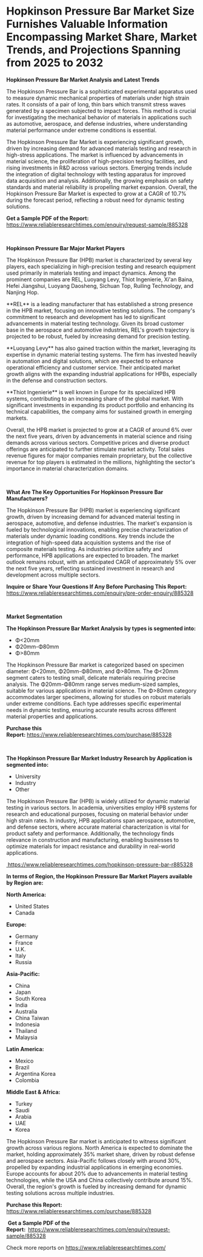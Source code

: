 <p><h1>Hopkinson Pressure Bar Market Size Furnishes Valuable Information Encompassing Market Share, Market Trends, and Projections Spanning from 2025 to 2032</h1></p><p><strong>Hopkinson Pressure Bar Market Analysis and Latest Trends</strong></p>
<p><p>The Hopkinson Pressure Bar is a sophisticated experimental apparatus used to measure dynamic mechanical properties of materials under high strain rates. It consists of a pair of long, thin bars which transmit stress waves generated by a specimen subjected to impact forces. This method is crucial for investigating the mechanical behavior of materials in applications such as automotive, aerospace, and defense industries, where understanding material performance under extreme conditions is essential.</p><p>The Hopkinson Pressure Bar Market is experiencing significant growth, driven by increasing demand for advanced materials testing and research in high-stress applications. The market is influenced by advancements in material science, the proliferation of high-precision testing facilities, and rising investments in R&D across various sectors. Emerging trends include the integration of digital technology with testing apparatus for improved data acquisition and analysis. Additionally, the growing emphasis on safety standards and material reliability is propelling market expansion. Overall, the Hopkinson Pressure Bar Market is expected to grow at a CAGR of 10.7% during the forecast period, reflecting a robust need for dynamic testing solutions.</p></p>
<p><strong>Get a Sample PDF of the Report:&nbsp;</strong> <a href="https://www.reliableresearchtimes.com/enquiry/request-sample/885328?utm_campaign=2774&utm_medium=2&utm_source=Github&utm_content=ia&utm_term=10042025&utm_id=hopkinson-pressure-bar">https://www.reliableresearchtimes.com/enquiry/request-sample/885328</a></p>
<p>&nbsp;</p>
<p><strong>Hopkinson Pressure Bar Major Market Players</strong></p>
<p><p>The Hopkinson Pressure Bar (HPB) market is characterized by several key players, each specializing in high-precision testing and research equipment used primarily in materials testing and impact dynamics. Among the prominent companies are REL, Luoyang Levy, Thiot Ingenierie, Xi'an Baina, Hefei Jiangshui, Luoyang Daosheng, Sichuan Top, Ruiling Technology, and Nanjing Hop.</p><p>**REL** is a leading manufacturer that has established a strong presence in the HPB market, focusing on innovative testing solutions. The company's commitment to research and development has led to significant advancements in material testing technology. Given its broad customer base in the aerospace and automotive industries, REL's growth trajectory is projected to be robust, fueled by increasing demand for precision testing.</p><p>**Luoyang Levy** has also gained traction within the market, leveraging its expertise in dynamic material testing systems. The firm has invested heavily in automation and digital solutions, which are expected to enhance operational efficiency and customer service. Their anticipated market growth aligns with the expanding industrial applications for HPBs, especially in the defense and construction sectors.</p><p>**Thiot Ingenierie** is well known in Europe for its specialized HPB systems, contributing to an increasing share of the global market. With significant investments in expanding its product portfolio and enhancing its technical capabilities, the company aims for sustained growth in emerging markets.</p><p>Overall, the HPB market is projected to grow at a CAGR of around 6% over the next five years, driven by advancements in material science and rising demands across various sectors. Competitive prices and diverse product offerings are anticipated to further stimulate market activity. Total sales revenue figures for major companies remain proprietary, but the collective revenue for top players is estimated in the millions, highlighting the sector's importance in material characterization domains.</p></p>
<p>&nbsp;</p>
<p><strong>What Are The Key Opportunities For Hopkinson Pressure Bar Manufacturers?</strong></p>
<p><p>The Hopkinson Pressure Bar (HPB) market is experiencing significant growth, driven by increasing demand for advanced material testing in aerospace, automotive, and defense industries. The market's expansion is fueled by technological innovations, enabling precise characterization of materials under dynamic loading conditions. Key trends include the integration of high-speed data acquisition systems and the rise of composite materials testing. As industries prioritize safety and performance, HPB applications are expected to broaden. The market outlook remains robust, with an anticipated CAGR of approximately 5% over the next five years, reflecting sustained investment in research and development across multiple sectors.</p></p>
<p><strong>Inquire or Share Your Questions If Any Before Purchasing This Report:</strong> <a href="https://www.reliableresearchtimes.com/enquiry/pre-order-enquiry/885328?utm_campaign=2774&utm_medium=2&utm_source=Github&utm_content=ia&utm_term=10042025&utm_id=hopkinson-pressure-bar">https://www.reliableresearchtimes.com/enquiry/pre-order-enquiry/885328</a></p>
<p>&nbsp;</p>
<p><strong>Market Segmentation</strong></p>
<p><strong>The Hopkinson Pressure Bar Market Analysis by types is segmented into:</strong></p>
<p><ul><li>Φ<20mm</li><li>Φ20mm-Φ80mm</li><li>Φ>80mm</li></ul></p>
<p><p>The Hopkinson Pressure Bar market is categorized based on specimen diameter: Φ<20mm, Φ20mm-Φ80mm, and Φ>80mm. The Φ<20mm segment caters to testing small, delicate materials requiring precise analysis. The Φ20mm-Φ80mm range serves medium-sized samples, suitable for various applications in material science. The Φ>80mm category accommodates larger specimens, allowing for studies on robust materials under extreme conditions. Each type addresses specific experimental needs in dynamic testing, ensuring accurate results across different material properties and applications.</p></p>
<p><strong>Purchase this Report:&nbsp;</strong><a href="https://www.reliableresearchtimes.com/purchase/885328?utm_campaign=2774&utm_medium=2&utm_source=Github&utm_content=ia&utm_term=10042025&utm_id=hopkinson-pressure-bar">https://www.reliableresearchtimes.com/purchase/885328</a></p>
<p>&nbsp;</p>
<p><strong>The Hopkinson Pressure Bar Market Industry Research by Application is segmented into:</strong></p>
<p><ul><li>University</li><li>Industry</li><li>Other</li></ul></p>
<p><p>The Hopkinson Pressure Bar (HPB) is widely utilized for dynamic material testing in various sectors. In academia, universities employ HPB systems for research and educational purposes, focusing on material behavior under high strain rates. In industry, HPB applications span aerospace, automotive, and defense sectors, where accurate material characterization is vital for product safety and performance. Additionally, the technology finds relevance in construction and manufacturing, enabling businesses to optimize materials for impact resistance and durability in real-world applications.</p></p>
<p><a href="https://www.reliableresearchtimes.com/hopkinson-pressure-bar-r885328?utm_campaign=2774&utm_medium=2&utm_source=Github&utm_content=ia&utm_term=10042025&utm_id=hopkinson-pressure-bar">&nbsp;https://www.reliableresearchtimes.com/hopkinson-pressure-bar-r885328</a></p>
<p><strong>In terms of Region, the Hopkinson Pressure Bar Market Players available by Region are:</strong></p>
<p>
    <p> <strong> North America: </strong>
        <ul>
            <li>United States</li>
            <li>Canada</li>
        </ul>
        </p> 
    <p> <strong> Europe: </strong>
        <ul>
            <li>Germany</li>
            <li>France</li>
            <li>U.K.</li>
            <li>Italy</li>
            <li>Russia</li>
        </ul>
        </p> 
    <p> <strong> Asia-Pacific: </strong>
        <ul>
            <li>China</li>
            <li>Japan</li>
            <li>South Korea</li>
            <li>India</li>
            <li>Australia</li>
            <li>China Taiwan</li>
            <li>Indonesia</li>
            <li>Thailand</li>
            <li>Malaysia</li>
        </ul>
        </p> 
    <p> <strong> Latin America: </strong>
        <ul>
            <li>Mexico</li>
            <li>Brazil</li>
            <li>Argentina Korea</li>
            <li>Colombia</li>
        </ul>
        </p> 
    <p> <strong> Middle East & Africa: </strong>
        <ul>
            <li>Turkey</li>
            <li>Saudi</li>
            <li>Arabia</li>
            <li>UAE</li>
            <li>Korea</li>
        </ul>
    </p>
    </p>
<p><p>The Hopkinson Pressure Bar market is anticipated to witness significant growth across various regions. North America is expected to dominate the market, holding approximately 35% market share, driven by robust defense and aerospace sectors. Asia-Pacific follows closely with around 30%, propelled by expanding industrial applications in emerging economies. Europe accounts for about 20% due to advancements in material testing technologies, while the USA and China collectively contribute around 15%. Overall, the region's growth is fueled by increasing demand for dynamic testing solutions across multiple industries.</p></p>
<p><strong>Purchase this Report: </strong><a href="https://www.reliableresearchtimes.com/purchase/885328?utm_campaign=2774&utm_medium=2&utm_source=Github&utm_content=ia&utm_term=10042025&utm_id=hopkinson-pressure-bar">https://www.reliableresearchtimes.com/purchase/885328</a></p>
<p>&nbsp;<strong>Get a Sample PDF of the Report:&nbsp;&nbsp;</strong><a href="https://www.reliableresearchtimes.com/enquiry/request-sample/885328?utm_campaign=2774&utm_medium=2&utm_source=Github&utm_content=ia&utm_term=10042025&utm_id=hopkinson-pressure-bar">https://www.reliableresearchtimes.com/enquiry/request-sample/885328</a></p>
<p><strong></strong></p>
<p>Check more reports on <a href="https://www.reliableresearchtimes.com/?utm_campaign=2774&utm_medium=2&utm_source=Github&utm_content=ia&utm_term=10042025&utm_id=hopkinson-pressure-bar">https://www.reliableresearchtimes.com/</a></p>